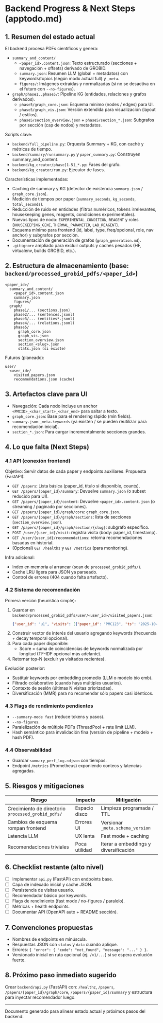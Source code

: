 # Backend Progress & Next Steps (apptodo.md)

## 1. Resumen del estado actual
El backend procesa PDFs científicos y genera:
- `summary_and_content/`
  - `<paper_id>.content.json`: Texto estructurado (secciones + navegación + offsets) derivado de GROBID.
  - `summary.json`: Resumen LLM (global + metadatos) con keywords/topics (según modo actual full) y `_meta`.
  - `figures/`: Imágenes extraídas y normalizadas (si no se desactiva en el futuro con `--no-figures`).
- `graph/phase1..phase5/`: Pipeline KG (entidades, relaciones y grafos derivados).
  - `phase5/graph_core.json`: Esquema mínimo (nodes / edges) para UI.
  - `phase5/graph_vis.json`: Versión extendida para visualización (layout / estilos).
  - `phase5/section_overview.json` + `phase5/section_*.json`: Subgrafos por sección (cap de nodos) y metadatos.

Scripts clave:
- `backend/full_pipeline.py`: Orquesta Summary + KG, con caché y métricas de tiempo.
- `backend/summary/runsummary.py` y `paper_summary.py`: Construyen summary_and_content.
- `backend/kg_creator/phase[1-5]_*.py`: Fases del grafo.
- `backend/kg_creator/run.py`: Ejecutor de fases.

Características implementadas:
- Caching de summary y KG (detector de existencia `summary.json` / `graph_core.json`).
- Medición de tiempos por paper (`summary_seconds`, `kg_seconds`, `total_seconds`).
- Reducción de ruido en entidades (filtros numéricos, tokens irrelevantes, housekeeping genes, reagents, condiciones experimentales).
- Nuevos tipos de nodo: `EXPERIMENTAL_CONDITION`, `REAGENT` y roles (`HOUSEKEEPING_GENE`, `THERMAL_PARAMETER`, `LAB_REAGENT`).
- Esquema mínimo para frontend (id, label, type, freq/opcional, role, nav anchor) y subgrafos por sección.
- Documentación de generación de grafos (`graph_generation.md`).
- `.gitignore` ampliado para excluir outputs y cachés pesados (HF, virtualenv, builds GROBID, etc.).

## 2. Estructura de almacenamiento (base: `backend/processed_grobid_pdfs/<paper_id>`)
```
<paper_id>/
  summary_and_content/
    <paper_id>.content.json
    summary.json
    figures/
  graph/
    phase1/... (sections.json)
    phase2/... (sentences.jsonl)
    phase3/... (entities*.jsonl)
    phase4/... (relations.jsonl)
    phase5/
      graph_core.json
      graph_vis.json
      section_overview.json
      section_<slug>.json
      stats.json (si existe)
```
Futuros (planeado):
```
user/
  <user_id>/
    visited_papers.json
    recommendations.json (cache)
```

## 3. Artefactos clave para UI
- Navegación: Cada nodo incluye un anchor `<PMCID>_<char_start>_<char_end>` para saltar a texto.
- `graph_core.json`: Base para el rendering rápido (min fields). 
- `summary.json` `_meta.keywords` (ya existen / se pueden reutilizar para recomendación inicial).
- `section_*.json`: Para cargar incrementalmente secciones grandes.

## 4. Lo que falta (Next Steps)
### 4.1 API (conexión frontend)
Objetivo: Servir datos de cada paper y endpoints auxiliares.
Propuesta (FastAPI):
- `GET /papers`: Lista básica (paper_id, título si disponible, counts).
- `GET /papers/{paper_id}/summary`: Devuelve `summary.json` (o subset reducido para UI).
- `GET /papers/{paper_id}/content`: Devuelve `<paper_id>.content.json` (o streaming / paginado por secciones).
- `GET /papers/{paper_id}/graph/core`: `graph_core.json`.
- `GET /papers/{paper_id}/graph/sections`: lista de secciones (`section_overview.json`).
- `GET /papers/{paper_id}/graph/section/{slug}`: subgrafo específico.
- `POST /user/{user_id}/visit`: registra visita (body: paper_id, timestamp).
- `GET /user/{user_id}/recommendations`: retorna recomendaciones basadas en historial.
- (Opcional) `GET /healthz` y `GET /metrics` (para monitoring).

Infra adicional:
- Index en memoria al arrancar (scan de `processed_grobid_pdfs/`).
- Cache LRU ligera para JSON ya parseado.
- Control de errores (404 cuando falta artefacto).

### 4.2 Sistema de recomendación
Primera versión (heurística simple):
1. Guardar en `backend/processed_grobid_pdfs/user/<user_id>/visited_papers.json`:
   ```json
   {"user_id": "u1", "visits": [{"paper_id": "PMC123", "ts": "2025-10-04T20:00:00Z"}, ...]}
   ```
2. Construir vector de interés del usuario agregando keywords (frecuencia + decay temporal opcional).
3. Para cada paper disponible:
   - Score = suma de coincidencias de keywords normalizada por longitud (TF-IDF opcional más adelante).
4. Retornar top-N (excluir ya visitados recientes).

Evolución posterior:
- Sustituir keywords por embedding promedio (LLM o modelo bio emb). 
- Filtrado colaborativo (cuando haya múltiples usuarios).
- Contexto de sesión (últimas N visitas priorizadas).
- Diversificación (MMR) para no recomendar sólo papers casi idénticos.

### 4.3 Flags de rendimiento pendientes
- `--summary-mode fast` (reduce tokens y pasos).
- `--no-figures`.
- Paralelización de múltiple PDFs (ThreadPool + rate limit LLM).
- Hash semántico para invalidación fina (versión de pipeline + modelo + hash PDF).

### 4.4 Observabilidad
- Guardar `summary_perf_log.ndjson` con tiempos.
- Endpoint `/metrics` (Prometheus) exponiendo conteos y latencias agregadas.

## 5. Riesgos y mitigaciones
| Riesgo | Impacto | Mitigación |
|--------|---------|------------|
| Crecimiento de directorio `processed_grobid_pdfs/` | Espacio disco | Limpieza programada / TTL |
| Cambios de esquema rompan frontend | Errores UI | Versionar `_meta.schema_version` |
| Latencia LLM | UX lenta | Fast mode + caching |
| Recomendaciones triviales | Poca utilidad | Iterar a embeddings y diversificación |

## 6. Checklist restante (alto nivel)
- [ ] Implementar `api.py` (FastAPI) con endpoints base.
- [ ] Capa de indexado inicial y cache JSON.
- [ ] Persistencia de visitas usuario.
- [ ] Recomendador básico por keywords.
- [ ] Flags de rendimiento (fast mode / no-figures / paralelo).
- [ ] Métricas + health endpoints.
- [ ] Documentar API (OpenAPI auto + README sección). 

## 7. Convenciones propuestas
- Nombres de endpoints en minúscula.
- Respuestas JSON con `status` y `data` cuando aplique.
- Errores: `{ "error": { "code": "not_found", "message": "..." } }`.
- Versionado inicial en ruta opcional (ej. `/v1/...`) si se espera evolución fuerte.

## 8. Próximo paso inmediato sugerido
Crear `backend/api.py` (FastAPI) con: `/healthz`, `/papers`, `/papers/{paper_id}/graph/core`, `/papers/{paper_id}/summary` y estructura para inyectar recomendador luego.

---
Documento generado para alinear estado actual y próximos pasos del backend.
